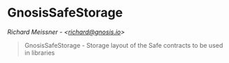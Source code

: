 # GnosisSafeStorage

*Richard Meissner - &lt;richard@gnosis.io&gt;*

> GnosisSafeStorage - Storage layout of the Safe contracts to be used in libraries







